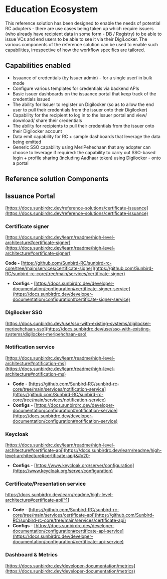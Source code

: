 # Education Ecosystem

This reference solution has been designed to enable the needs of potential RC adopters - there are use cases being taken up which require issuers (who already have recipient data in some form - DB / Registry) to be able to issue VCs and end users to be able to see it via their DigiLocker. The various components of the reference solution can be used to enable such capabilities, irrespective of how the workflow specifics are tailored.

## Capabilities enabled

* Issuance of credentials (by Issuer admin) - for a single user/ in bulk mode
* Configure various templates for credentials via backend APIs
* Basic issuer dashboards on the issuance portal that keep track of the credentials issued
* The ability for Issuer to register on Digilocker (so as to allow the end user to pull their credentials from the issuer onto their Digilocker)
* Capability for the recipient to log in to the Issuer portal and view/ download/ share their credentials
* The ability for recipients to pull their credentials from the issuer onto their Digilocker account
* Data emit capability for RC + sample dashboards that leverage the data being emitted
* Generic SSO capability using MeriPehechaan that any adopter can choose to leverage if required: the capability to carry out SSO-based login + profile sharing (including Aadhaar token) using Digilocker - onto a portal

## Reference solution Components

## Issuance Portal

[https://docs.sunbirdrc.dev/reference-solutions/certificate-issuance](https://docs.sunbirdrc.dev/reference-solutions/certificate-issuance)

### Certificate signer

[https://docs.sunbirdrc.dev/learn/readme/high-level-architecture#certificate-signer](https://docs.sunbirdrc.dev/learn/readme/high-level-architecture#certificate-signer)

**Code -** [https://github.com/Sunbird-RC/sunbird-rc-core/tree/main/services/certificate-signer](https://github.com/Sunbird-RC/sunbird-rc-core/tree/main/services/certificate-signer)

* **Configs -** [https://docs.sunbirdrc.dev/developer-documentation/configuration#certificate-signer-service](https://docs.sunbirdrc.dev/developer-documentation/configuration#certificate-signer-service)

### Digilocker SSO

[https://docs.sunbirdrc.dev/use/sso-with-existing-systems/digilocker-meripehchaan-sso](https://docs.sunbirdrc.dev/use/sso-with-existing-systems/digilocker-meripehchaan-sso)

### Notification service

[https://docs.sunbirdrc.dev/learn/readme/high-level-architecture#notification-ms](https://docs.sunbirdrc.dev/learn/readme/high-level-architecture#notification-ms)

* **Code** - [https://github.com/Sunbird-RC/sunbird-rc-core/tree/main/services/notification-service](https://github.com/Sunbird-RC/sunbird-rc-core/tree/main/services/notification-service)
* **Configs** - [https://docs.sunbirdrc.dev/developer-documentation/configuration#notification-service](https://docs.sunbirdrc.dev/developer-documentation/configuration#notification-service)

### Keycloak

[https://docs.sunbirdrc.dev/learn/readme/high-level-architecture#certificate-api](https://docs.sunbirdrc.dev/learn/readme/high-level-architecture#certificate-api)&#x20;

* **Configs** - [https://www.keycloak.org/server/configuration](https://www.keycloak.org/server/configuration)

### Certificate/Presentation service&#x20;

https://docs.sunbirdrc.dev/learn/readme/high-level-architecture#certificate-api[^1]

* **Code** - [https://github.com/Sunbird-RC/sunbird-rc-core/tree/main/services/certificate-api](https://github.com/Sunbird-RC/sunbird-rc-core/tree/main/services/certificate-api)
* **Configs** - [https://docs.sunbirdrc.dev/developer-documentation/configuration#certificate-api-service](https://docs.sunbirdrc.dev/developer-documentation/configuration#certificate-api-service)

### Dashboard & Metrics

[https://docs.sunbirdrc.dev/developer-documentation/metrics](https://docs.sunbirdrc.dev/developer-documentation/metrics)



[^1]: 

